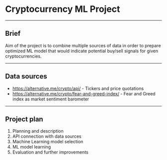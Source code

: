 # Cryptocurrency ML Project

---

## Brief
Aim of the project is to combine multiple sources of data in order to prepare optimized ML model that would indicate potential buy/sell signals for given cryptocurrencies.

---

## Data sources
- https://alternative.me/crypto/api/ - Tickers and price quotations
- https://alternative.me/crypto/fear-and-greed-index/ - Fear and Greed index as market sentiment barometer

---

## Project plan
1) Planning and description
2) API connection with data sources
3) Machine Learning model selection
4) ML model learning
5) Evaluation and further improvements
